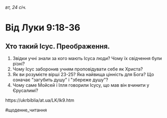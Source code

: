 
_вт, 24 січ._

# Від Луки 9:18-36

## Хто такий Ісус. Преображення.
1. Звідки учні знали за кого мають Ісуса люди? Чому їх свідчення були різні?
2. Чому Ісус заборонив учням проповідувати себе як Христа?
3. Як ви розумієте вірші 23-25? Яка найвища цінність для Бога? Що означає "загубить душу" і "збереже душу"?
4. Чому саме Мойсей і Ілля говорили Ісусу, що мав він вчинити у Єрусалимі?

https://ukrbiblia/at.ua/LK/lk9.htm

#щоденне_читання
